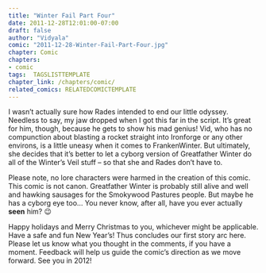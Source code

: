 ```yaml
---
title: "Winter Fail Part Four"
date: 2011-12-28T12:01:00-07:00
draft: false
author: "Vidyala"
comic: "2011-12-28-Winter-Fail-Part-Four.jpg"
chapter: Comic
chapters:
- comic
tags:  TAGSLISTTEMPLATE
chapter_link: /chapters/comic/
related_comics: RELATEDCOMICTEMPLATE
---
```


I wasn’t actually sure how Rades intended to end our little odyssey. Needless to say, my jaw dropped when I got this far in the script. It’s great for him, though, because he gets to show his mad genius! Vid, who has no compunction about blasting a rocket straight into Ironforge or any other environs, is a little uneasy when it comes to FrankenWinter. But ultimately, she decides that it’s better to let a cyborg version of Greatfather Winter do all of the Winter’s Veil stuff – so that she and Rades don’t have to.


Please note, no lore characters were harmed in the creation of this comic. This comic is not canon. Greatfather Winter is probably still alive and well and hawking sausages for the Smokywood Pastures people. But maybe he has a cyborg eye too… You never know, after all, have you ever actually **seen** him? 😉


Happy holidays and Merry Christmas to you, whichever might be applicable. Have a safe and fun New Year’s! Thus concludes our first story arc here. Please let us know what you thought in the comments, if you have a moment. Feedback will help us guide the comic’s direction as we move forward. See you in 2012!

